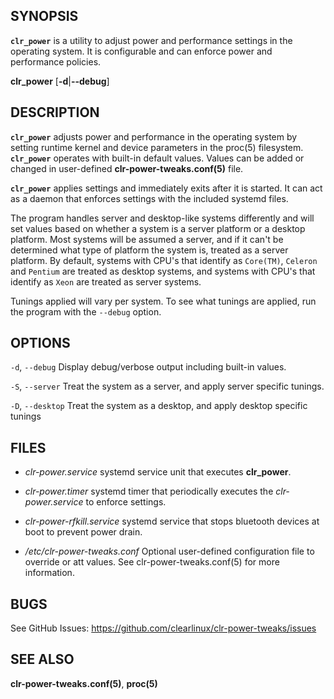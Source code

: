 ## SYNOPSIS

**`clr_power`** is a utility to adjust power and performance settings in the
operating system. It is configurable and can enforce power and performance
policies.

**clr_power** \[**-d**|**--debug**\] 

## DESCRIPTION

**`clr_power`** adjusts power and performance in the operating system by
setting runtime kernel and device parameters in the proc(5) filesystem.
**`clr_power`** operates with built-in default values. Values can be added or
changed in user-defined **clr-power-tweaks.conf(5)** file.

**`clr_power`** applies settings and immediately exits after it is started. It
can act as a daemon that enforces settings with the included systemd files.

The program handles server and desktop-like systems differently and
will set values based on whether a system is a server platform or a
desktop platform.  Most systems will be assumed a server, and if it
can't be determined what type of platform the system is, treated as
a server platform. By default, systems with CPU's that identify as
`Core(TM)`, `Celeron` and `Pentium` are treated as desktop systems,
and systems with CPU's that identify as `Xeon` are treated as server
systems.

Tunings applied will vary per system. To see what tunings are applied,
run the program with the `--debug` option.


## OPTIONS

`-d`, `--debug`
  Display debug/verbose output including built-in values.

`-S`, `--server`
  Treat the system as a server, and apply server specific tunings.

`-D`, `--desktop`
  Treat the system as a desktop, and apply desktop specific tunings


## FILES

- *clr-power.service*
  systemd service unit that executes **clr_power**.

- *clr-power.timer*
  systemd timer that periodically executes the *clr-power.service* to enforce
  settings.

- *clr-power-rfkill.service*
  systemd service that stops bluetooth devices at boot to prevent power drain.

- */etc/clr-power-tweaks.conf*
  Optional user-defined configuration file to override or att values. See
  clr-power-tweaks.conf(5) for more information.


## BUGS

See GitHub Issues: <https://github.com/clearlinux/clr-power-tweaks/issues>


## SEE ALSO

**clr-power-tweaks.conf(5)**, **proc(5)**
